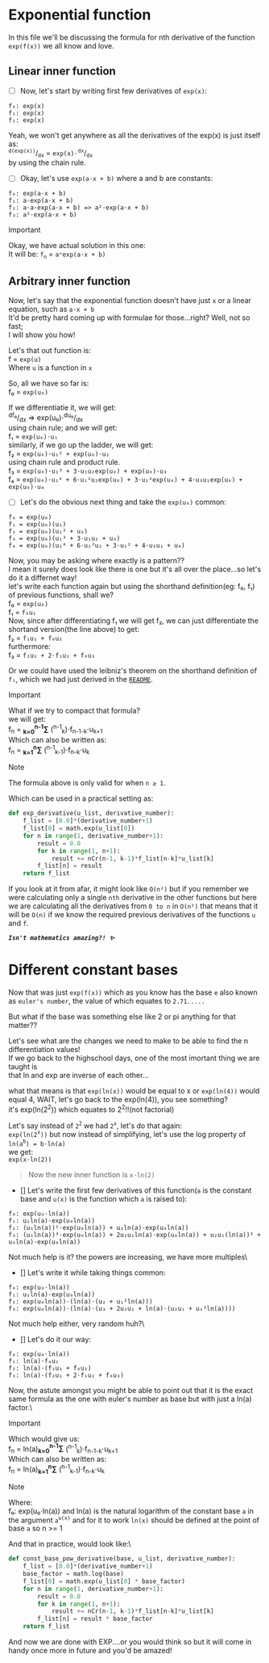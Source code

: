 # Exponential function
In this file we'll be discussing the formula for nth derivative of the function `exp(f(x))` we all know and love.

## Linear inner function
- [ ] Now, let's start by writing first few derivatives of `exp(x)`:
```
f₀: exp(x)
f₁: exp(x)
f₂: exp(x)
```
Yeah, we won't get anywhere as all the derivatives of the exp(x) is just itself as:\
<sup>`d(exp(x))`</sup>/<sub>`dx`</sub> = `exp(x)⋅`<sup>`dx`</sup>/<sub>`dx`</sub>\
by using the chain rule.

- [ ] Okay, let's use `exp(a⋅x + b)` where a and b are constants:
```
f₀: exp(a⋅x + b)
f₁: a⋅exp(a⋅x + b)
f₂: a⋅a⋅exp(a⋅x + b) => a²⋅exp(a⋅x + b)
f₃: a³⋅exp(a⋅x + b)
```
> [!IMPORTANT]
> Okay, we have actual solution in this one:\
It will be: `f`<sub>`n`</sub> = `aⁿexp(a⋅x + b)`

## Arbitrary inner function
Now, let's say that the exponential function doesn't have just `x` or a linear equation, such as `a⋅x + b`\
It'd be pretty hard coming up with formulae for those...right? Well, not so fast;\
I will show you how!

Let's that out function is:\
f = `exp(u)`\
Where `u` is a function in `x`

So, all we have so far is:\
f₀ = `exp(u₀)`

If we differentiatie it, we will get:\
<sup>df₀</sup>/<sub>dx</sub> => exp(u₀)⋅<sup>du₀</sup>/<sub>dx</sub>\
using chain rule; and we will get:\
f₁ = `exp(u₀)⋅u₁`\
similarly, if we go up the ladder, we will get:\
f₂ = `exp(u₀)⋅u₁² + exp(u₀)⋅u₂`\
using chain rule and product rule.\
f₃ = `exp(u₀)⋅u₁³ + 3⋅u₁u₂exp(u₀) + exp(u₀)⋅u₃`\
f₄ = `exp(u₀)⋅u₁⁴ + 6⋅u₁²u₂exp(u₀) + 3⋅u₂²exp(u₀) + 4⋅u₃u₁exp(u₀) + exp(u₀)⋅u₄`

- [ ] Let's do the obvious next thing and take the `exp(u₀)` common:
```
f₀ = exp(u₀)
f₁ = exp(u₀)(u₁)
f₂ = exp(u₀)(u₁² + u₂)
f₃ = exp(u₀)(u₁³ + 3⋅u₁u₂ + u₃)
f₄ = exp(u₀)(u₁⁴ + 6⋅u₁²u₂ + 3⋅u₂² + 4⋅u₃u₁ + u₄)
```
Now, you may be asking where exactly is a pattern??\
I mean it surely does look like there is one but it's all over the place...so let's do it a differnet way!\
let's write each function again but using the shorthand definition(eg: f₀, f₁) of previous functions, shall we?\
f₀ = `exp(u₀)`\
f₁ = `f₀u₁`\
Now, since after differentiating f₁ we will get f₂, we can just differentiate the shortand version(the line above) to get:\
f₂ = `f₁u₁ + f₀u₂`\
furthermore:\
f₃ = `f₂u₁ + 2⋅f₁u₂ + f₀u₃`

Or we could have used the leibniz's theorem on the shorthand definition of `f₁`, which we had just derived in the [`README`](README.md).

> [!IMPORTANT]
> What if we try to compact that formula?\
we will get:\
f<sub>n</sub> = **<sub>k=0</sub><sup>n-1</sup>∑** (<sup>n-1</sup><sub>k</sub>)⋅f<sub>n-1-k</sub>⋅u<sub>k+1</sub>\
Which can also be written as:\
f<sub>n</sub> = **<sub>k=1</sub><sup>n</sup>∑** (<sup>n-1</sup><sub>k-1</sub>)⋅f<sub>n-k</sub>⋅u<sub>k</sub>

> [!NOTE]
> The formula above is only valid for when `n ≥ 1`.

Which can be used in a practical setting as:
```python
def exp_derivative(u_list, derivative_number):
    f_list = [0.0]*(derivative_number+1)
    f_list[0] = math.exp(u_list[0])
    for n in range(1, derivative_number+1):
        result = 0.0
        for k in range(1, n+1):
            result += nCr(n-1, k-1)*f_list[n-k]*u_list[k]
        f_list[n] = result
    return f_list
```
If you look at it from afar, it might look like `O(n²)` but if you remember we were calculating only a single `nth` derivative in the other functions but here we are calculating all the derivatives from `0 to n` in `O(n²)` that means that it will be `O(n)` if we know the required previous derivatives of the functions `u` and `f`.

_**`Isn't mathematics amazing?! ✨`**_

# Different constant bases
Now that was just `exp(f(x))` which as you know has the base `e` also known as `euler's number`, the value of which equates to `2.71.....`

But what if the base was something else like 2 or pi anything for that matter??

Let's see what are the changes we need to make to be able to find the n differentiation values!\
If we go back to the highschool days, one of the most imortant thing we are taught is\
that ln and exp are inverse of each other...

what that means is that `exp(ln(x))` would be equal to x or `exp(ln(4))` would equal 4, WAIT, let's go back to the exp(ln(4)), you see something?\
it's exp(ln(2<sup>2</sup>)) which equates to 2<sup>2</sup>!!(not factorial)

Let's say instead of `2`<sup>`2`</sup> we had `2`<sup>`x`</sup>, let's do that again:\
`exp(ln(2`<sup>`x`</sup>`))` but now instead of simplifying, let's use the log property of `ln(a`<sup>`b`</sup>`) = b⋅ln(a)`\
we get:\
`exp(x⋅ln(2))`
> Now the new inner function is `x⋅ln(2)`

- [] Let's write the first few derivatives of this function(`a` is the constant base and `u(x)` is the function which `a` is raised to):
```
f₀: exp(u₀⋅ln(a))
f₁: u₁ln(a)⋅exp(u₀ln(a))
f₂: (u₁ln(a))²⋅exp(u₀ln(a)) + u₂ln(a)⋅exp(u₀ln(a))
f₃: (u₁ln(a))³⋅exp(u₀ln(a)) + 2u₂u₁ln(a)⋅exp(u₀ln(a)) + u₂u₁(ln(a))² + u₃ln(a)⋅exp(u₀ln(a))
```

Not much help is it? the powers are increasing, we have more multiples\
- [] Let's write it while taking things common:
```
f₀: exp(u₀⋅ln(a))
f₁: u₁ln(a)⋅exp(u₀ln(a))
f₂: exp(u₀ln(a))⋅(ln(a)⋅(u₂ + u₁²ln(a)))
f₃: exp(u₀ln(a))⋅(ln(a)⋅(u₃ + 2u₂u₁ + ln(a)⋅(u₂u₁ + u₁³ln(a))))
```

Not much help either, very random huh?\
- [] Let's do it our way:
```
f₀: exp(u₀⋅ln(a))
f₁: ln(a)⋅f₀u₁
f₂: ln(a)⋅(f₁u₁ + f₀u₂)
f₃: ln(a)⋅(f₂u₁ + 2⋅f₁u₂ + f₀u₃)
```

Now, the astute amongst you might be able to point out that it is the exact same formula as the one with euler's number as base but with just a ln(a) factor.\

> [!IMPORTANT]
> Which would give us:\
f<sub>n</sub> = ln(a)**<sub>k=0</sub><sup>n-1</sup>∑** (<sup>n-1</sup><sub>k</sub>)⋅f<sub>n-1-k</sub>⋅u<sub>k+1</sub>\
Which can also be written as:\
f<sub>n</sub> = ln(a)**<sub>k=1</sub><sup>n</sup>∑** (<sup>n-1</sup><sub>k-1</sub>)⋅f<sub>n-k</sub>⋅u<sub>k</sub>

> [!NOTE]
> Where:\
f₀: exp(u₀⋅ln(a))
and ln(a) is the natural logarithm of the constant base `a`
in the argument `a`<sup>`u(x)`</sup>
and for it to work `ln(x)` should be defined at the point of base `a`
so n >= 1

And that in practice, would look like:\
```python
def const_base_pow_derivative(base, u_list, derivative_number):
    f_list = [0.0]*(derivative_number+1)
    base_factor = math.log(base)
    f_list[0] = math.exp(u_list[0] * base_factor)
    for n in range(1, derivative_number+1):
        result = 0.0
        for k in range(1, n+1):
            result += nCr(n-1, k-1)*f_list[n-k]*u_list[k]
        f_list[n] = result * base_factor
    return f_list
```

And now we are done with EXP....or you would think so but it will come in handy once more in future and you'd be amazed!